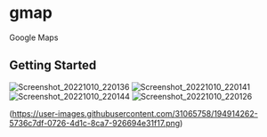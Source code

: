 # gmap

Google Maps

## Getting Started
![Screenshot_20221010_220136](https://user-images.githubusercontent.com/31065758/194914234-469952c9-1612-4942-83a5-056b3da4d056.png)
![Screenshot_20221010_220141](https://user-images.githubusercontent.com/31065758/194914243-6ba03a86-f38c-493b-a927-c0ab3c61414d.png)
![Screenshot_20221010_220144](https://user-images.githubusercontent.com/31065758/194914259-1d5af45b-ff77-4f58-a4f8-271016af3c7e.png)
![Screenshot_20221010_220126](https://user-images.githubusercontent.com/31065758/194914262-5736c7df-0726-4d1c-8ca7-926694e31f17.png)

(https://user-images.githubusercontent.com/31065758/194914262-5736c7df-0726-4d1c-8ca7-926694e31f17.png)
